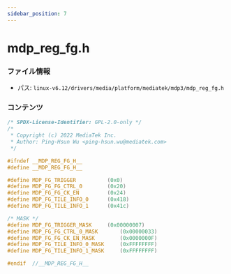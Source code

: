 ```yaml
---
sidebar_position: 7
---
```

# mdp_reg_fg.h

### ファイル情報

- パス: `linux-v6.12/drivers/media/platform/mediatek/mdp3/mdp_reg_fg.h`

### コンテンツ

```h
/* SPDX-License-Identifier: GPL-2.0-only */
/*
 * Copyright (c) 2022 MediaTek Inc.
 * Author: Ping-Hsun Wu <ping-hsun.wu@mediatek.com>
 */

#ifndef __MDP_REG_FG_H__
#define __MDP_REG_FG_H__

#define MDP_FG_TRIGGER			(0x0)
#define MDP_FG_FG_CTRL_0		(0x20)
#define MDP_FG_FG_CK_EN			(0x24)
#define MDP_FG_TILE_INFO_0		(0x418)
#define MDP_FG_TILE_INFO_1		(0x41c)

/* MASK */
#define MDP_FG_TRIGGER_MASK		(0x00000007)
#define MDP_FG_FG_CTRL_0_MASK		(0x00000033)
#define MDP_FG_FG_CK_EN_MASK		(0x0000000F)
#define MDP_FG_TILE_INFO_0_MASK		(0xFFFFFFFF)
#define MDP_FG_TILE_INFO_1_MASK		(0xFFFFFFFF)

#endif  //__MDP_REG_FG_H__

```
